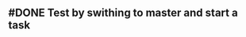 ## #DONE Test by swithing to master and start a task
<!-- 
#task
created:2023-10-07T19:31:07.749Z
group:"Ungrouped Tasks"
story-id:If-a-branch-already-exists-for-the-story-I-want-to-start,-check-it-out-before-making-any-changes-to-the-tasks
task-id:otITZ
order:0
branch:story/If-a-branch-already-exists-for-the-story-I-want-to-start,-check-it-out-before-making-any-changes-to-the-tasks/task/Test-by-swithing-to-master-and-start-a-task
completed:2023-10-07T19:37:48.813Z
archived:true
archivedAt:2024-10-30T22:38:06-04:00
originalPath:backlog/stories/If-a-branch-already-exists-for-the-story-I-want-to-start,-check-it-out-before-making-any-changes-to-the-tasks/tasks/Test-by-swithing-to-master-and-start-a-task.md
originalLine:1
-->


